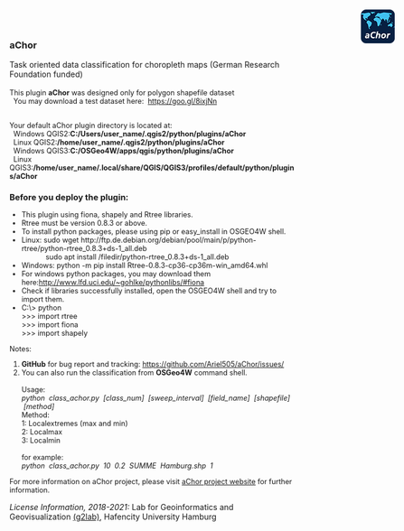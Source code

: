<html>
<body>
<h3>aChor</h3>
<img src="https://github.com/Ariel505/aChor/blob/master/icon.png?raw=true" alt="aChor" width="60px;" style="position: absolute;top:20px;right:50px;" align="right" />
Task oriented data classification for choropleth maps (German Research Foundation funded)<br/><br />

<div id='help' style='font-size:.9em;'>
This plugin <b>aChor</b> was designed only for polygon shapefile dataset<br>
&nbsp;&nbsp;You may download a test dataset here:&nbsp;&nbsp;<a href="https://goo.gl/8ixjNn">https://goo.gl/8ixjNn</a><br><br>
<p>
Your default aChor plugin directory is located at:<br>
&nbsp;&nbsp;Windows QGIS2:<b>C:/Users/user_name/.qgis2/python/plugins/aChor</b><br>
&nbsp;&nbsp;Linux QGIS2:<b>/home/user_name/.qgis2/python/plugins/aChor</b><br>
&nbsp;&nbsp;Windows QGIS3:<b>C:/OSGeo4W/apps/qgis/python/plugins/aChor</b><br>
&nbsp;&nbsp;Linux QGIS3:<b>/home/user_name/.local/share/QGIS/QGIS3/profiles/default/python/plugins/aChor</b>
<p>
<h3>Before you deploy the plugin:</h3>
<ul>
    <li>This plugin using fiona, shapely and Rtree libraries.
    <li>Rtree must be version 0.8.3 or above.
    <li>To install python packages, please using pip or easy_install in OSGEO4W shell.
    <li>Linux: sudo wget http://ftp.de.debian.org/debian/pool/main/p/python-rtree/python-rtree_0.8.3+ds-1_all.deb <br>
	&nbsp;&nbsp;&nbsp;&nbsp;&nbsp;&nbsp;&nbsp;&nbsp;&nbsp;&nbsp;&nbsp;&nbsp;sudo apt install /filedir/python-rtree_0.8.3+ds-1_all.deb
    <li>Windows: python -m pip install Rtree-0.8.3-cp36-cp36m-win_amd64.whl
    <li>For windows python packages, you may download them here:<a href="http://www.lfd.uci.edu/~gohlke/pythonlibs/#fiona">http://www.lfd.uci.edu/~gohlke/pythonlibs/#fiona</a>
    <li>Check if libraries successfully installed, open the OSGEO4W shell and try to import them.
	<li>C:\> python<br>
	&gt;&gt;&gt;&nbsp;import rtree<br>
	&gt;&gt;&gt;&nbsp;import fiona<br>
	&gt;&gt;&gt;&nbsp;import shapely
</ul>
Notes:
<ol>
    <li><b>GitHub</b> for bug report and tracking:
        <a href="https://github.com/Ariel505/aChor/issues/">https://github.com/Ariel505/aChor/issues/</a><br>
    <li>You can also run the classification from <b>OSGeo4W</b> command shell. <br><br>Usage:&nbsp;<br><i>python &nbsp;class_achor.py &nbsp;[class_num] &nbsp;[sweep_interval] &nbsp;[field_name] &nbsp;[shapefile] &nbsp;[method]</i><br>
	Method: <br>1: Localextremes (max and min) <br>2: Localmax <br>3: Localmin</i><br><br>
	for example: <br><i>python &nbsp;class_achor.py &nbsp;10 &nbsp;0.2 &nbsp;SUMME &nbsp;Hamburg.shp &nbsp;1</i>
	
	
</ol>
</div>
<div style='font-size:.9em;'>
<p>
For more information on aChor project, please visit <a href="http://www.geomatik-hamburg.de/g2lab/research-achor.html">aChor  project website</a> for further information.
</p>
</div>
<p>
<i> License Information, 2018-2021:</i>  Lab for Geoinformatics and Geovisualization <a href="http://www.geomatik-hamburg.de/g2lab/">(g2lab)</a>, Hafencity University Hamburg
</p>
</body>
</html>
